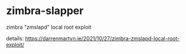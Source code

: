 # zimbra-slapper
zimbra "zmslapd" local root exploit

details: https://darrenmartyn.ie/2021/10/27/zimbra-zmslapd-local-root-exploit/
